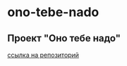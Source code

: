 # ono-tebe-nado
## Проект "Оно тебе надо"

[ссылка на репозиторий](https://github.com/mne-svelo-nogu/ono-tebe-nado.git)
